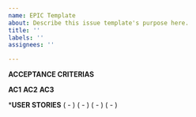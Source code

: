 ```yaml
---
name: EPIC Template
about: Describe this issue template's purpose here.
title: ''
labels: ''
assignees: ''

---
```


**ACCEPTANCE CRITERIAS**

**AC1**
**AC2**
**AC3**

***USER STORIES**
( - )
( - )
( - )
( - )
